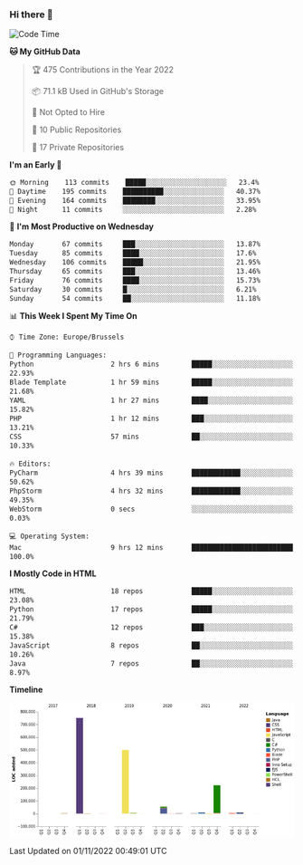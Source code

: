### Hi there 👋

<!--START_SECTION:waka-->
![Code Time](http://img.shields.io/badge/Code%20Time-1%2C141%20hrs%2040%20mins-blue)

**🐱 My GitHub Data** 

> 🏆 475 Contributions in the Year 2022
 > 
> 📦 71.1 kB Used in GitHub's Storage 
 > 
> 🚫 Not Opted to Hire
 > 
> 📜 10 Public Repositories 
 > 
> 🔑 17 Private Repositories  
 > 
**I'm an Early 🐤** 

```text
🌞 Morning    113 commits    █████░░░░░░░░░░░░░░░░░░░░   23.4% 
🌆 Daytime    195 commits    ██████████░░░░░░░░░░░░░░░   40.37% 
🌃 Evening    164 commits    ████████░░░░░░░░░░░░░░░░░   33.95% 
🌙 Night      11 commits     ░░░░░░░░░░░░░░░░░░░░░░░░░   2.28%

```
📅 **I'm Most Productive on Wednesday** 

```text
Monday       67 commits     ███░░░░░░░░░░░░░░░░░░░░░░   13.87% 
Tuesday      85 commits     ████░░░░░░░░░░░░░░░░░░░░░   17.6% 
Wednesday    106 commits    █████░░░░░░░░░░░░░░░░░░░░   21.95% 
Thursday     65 commits     ███░░░░░░░░░░░░░░░░░░░░░░   13.46% 
Friday       76 commits     ████░░░░░░░░░░░░░░░░░░░░░   15.73% 
Saturday     30 commits     █░░░░░░░░░░░░░░░░░░░░░░░░   6.21% 
Sunday       54 commits     ██░░░░░░░░░░░░░░░░░░░░░░░   11.18%

```


📊 **This Week I Spent My Time On** 

```text
⌚︎ Time Zone: Europe/Brussels

💬 Programming Languages: 
Python                   2 hrs 6 mins        █████░░░░░░░░░░░░░░░░░░░░   22.93% 
Blade Template           1 hr 59 mins        █████░░░░░░░░░░░░░░░░░░░░   21.68% 
YAML                     1 hr 27 mins        ████░░░░░░░░░░░░░░░░░░░░░   15.82% 
PHP                      1 hr 12 mins        ███░░░░░░░░░░░░░░░░░░░░░░   13.21% 
CSS                      57 mins             ██░░░░░░░░░░░░░░░░░░░░░░░   10.33%

🔥 Editors: 
PyCharm                  4 hrs 39 mins       ████████████░░░░░░░░░░░░░   50.62% 
PhpStorm                 4 hrs 32 mins       ████████████░░░░░░░░░░░░░   49.35% 
WebStorm                 0 secs              ░░░░░░░░░░░░░░░░░░░░░░░░░   0.03%

💻 Operating System: 
Mac                      9 hrs 12 mins       █████████████████████████   100.0%

```

**I Mostly Code in HTML** 

```text
HTML                     18 repos            █████░░░░░░░░░░░░░░░░░░░░   23.08% 
Python                   17 repos            █████░░░░░░░░░░░░░░░░░░░░   21.79% 
C#                       12 repos            ███░░░░░░░░░░░░░░░░░░░░░░   15.38% 
JavaScript               8 repos             ██░░░░░░░░░░░░░░░░░░░░░░░   10.26% 
Java                     7 repos             ██░░░░░░░░░░░░░░░░░░░░░░░   8.97%

```


**Timeline**

![Chart not found](https://raw.githubusercontent.com/guillaumedeplancke/guillaumedeplancke/main/charts/bar_graph.png) 


 Last Updated on 01/11/2022 00:49:01 UTC
<!--END_SECTION:waka-->
